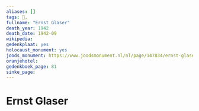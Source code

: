 ```yaml
---
aliases: []
tags: 👤, 
fullname: "Ernst Glaser"
death_year: 1942
death_date: 1942-09
wikipedia:
gedenkplaat: yes
holocaust_monument: yes
joods_monument: https://www.joodsmonument.nl/nl/page/147834/ernst-glaser
oranjehotel:
gedenkboek_page: 81
sinke_page:
---
```

# Ernst Glaser

